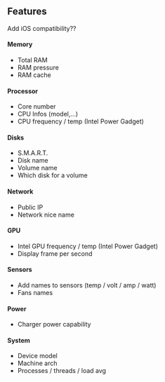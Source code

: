 ## Features

Add iOS compatibility??

#### Memory

- Total RAM
- RAM pressure
- RAM cache

#### Processor

- Core number
- CPU Infos (model,...)
- CPU frequency / temp (Intel Power Gadget)

#### Disks

- S.M.A.R.T.
- Disk name
- Volume name
- Which disk for a volume

#### Network

- Public IP
- Network nice name

#### GPU

- Intel GPU frequency / temp (Intel Power Gadget)
- Display frame per second

#### Sensors

- Add names to sensors (temp / volt / amp / watt)
- Fans names

#### Power

- Charger power capability

#### System

- Device model
- Machine arch
- Processes / threads / load avg